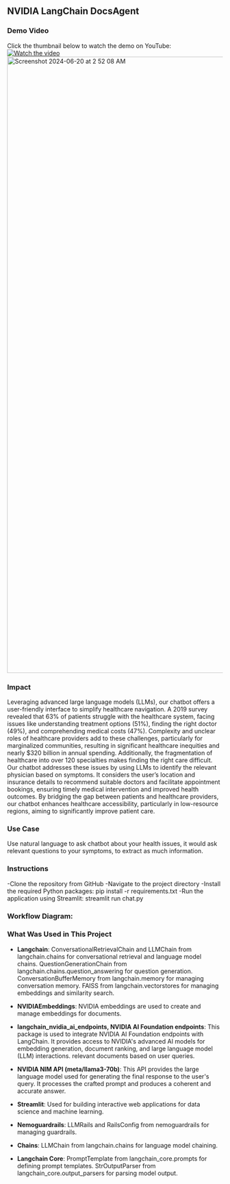 ## NVIDIA LangChain DocsAgent

### Demo Video
Click the thumbnail below to watch the demo on YouTube:
[![Watch the video](src="https://github.com/msdkhani/Chatbot-symptoms/assets/76404542/b1f4ca82-4180-4366-abe0-8a162e3c795f">)]((https://www.youtube.com/watch?v=Q40DGRHC0XA))
<img width="1440" alt="Screenshot 2024-06-20 at 2 52 08 AM" src="https://github.com/msdkhani/Chatbot-symptoms/assets/76404542/b1f4ca82-4180-4366-abe0-8a162e3c795f">

### Impact
Leveraging advanced large language models (LLMs), our chatbot offers a user-friendly interface to simplify healthcare navigation. A 2019 survey revealed that 63% of patients struggle with the healthcare system, facing issues like understanding treatment options (51%), finding the right doctor (49%), and comprehending medical costs (47%). Complexity and unclear roles of healthcare providers add to these challenges, particularly for marginalized communities, resulting in significant healthcare inequities and nearly $320 billion in annual spending. Additionally, the fragmentation of healthcare into over 120 specialties makes finding the right care difficult. Our chatbot addresses these issues by using LLMs to identify the relevant physician based on symptoms. It considers the user’s location and insurance details to recommend suitable doctors and facilitate appointment bookings, ensuring timely medical intervention and improved health outcomes. By bridging the gap between patients and healthcare providers, our chatbot enhances healthcare accessibility, particularly in low-resource regions, aiming to significantly improve patient care.
### Use Case
Use natural language to ask chatbot about your health issues, it would ask relevant questions to your symptoms, to extract as much information.

### Instructions
 -Clone the repository from GitHub
 -Navigate to the project directory
 -Install the required Python packages: pip install -r requirements.txt
 -Run the application using Streamlit: streamlit run chat.py

### Workflow Diagram:


### What Was Used in This Project
- **Langchain**:
 ConversationalRetrievalChain and LLMChain from langchain.chains for conversational retrieval and language model chains.
 QuestionGenerationChain from langchain.chains.question_answering for question generation.
 ConversationBufferMemory from langchain.memory for managing conversation memory.
 FAISS from langchain.vectorstores for managing embeddings and similarity search.

- **NVIDIAEmbeddings**:
 NVIDIA embeddings are used to create and manage embeddings for documents.

- **langchain_nvidia_ai_endpoints, NVIDIA AI Foundation endpoints**:
  This package is used to integrate NVIDIA AI Foundation endpoints with LangChain. It provides access to NVIDIA's advanced AI models for embedding generation, document ranking, and large language model (LLM) interactions.
 relevant documents based on user queries.

- **NVIDIA NIM API (meta/llama3-70b)**:
  This API provides the large language model used for generating the final response to the user's query. It processes the crafted prompt and produces a coherent and accurate answer.


- **Streamlit**:
Used for building interactive web applications for data science and machine learning.

- **Nemoguardrails**:
LLMRails and RailsConfig from nemoguardrails for managing guardrails.

- **Chains**:
LLMChain from langchain.chains for language model chaining.

- **Langchain Core**:
PromptTemplate from langchain_core.prompts for defining prompt templates.
StrOutputParser from langchain_core.output_parsers for parsing model output.

